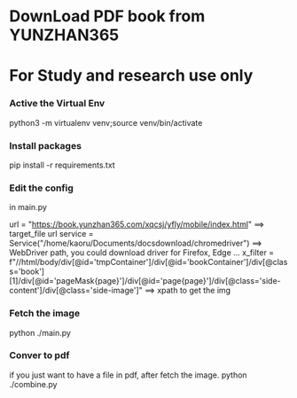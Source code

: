 # DownLoad PDF book from YUNZHAN365
# For Study and research use only

### Active the Virtual Env
python3 -m virtualenv venv;source venv/bin/activate

### Install packages
pip install -r requirements.txt

### Edit the config
in main.py

url = "https://book.yunzhan365.com/xqcsj/yfly/mobile/index.html" ==> target_file url
service = Service("/home/kaoru/Documents/docsdownload/chromedriver") ==> WebDriver path, you could download driver for Firefox, Edge ...
x_filter = f"//html/body/div[@id='tmpContainer']/div[@id='bookContainer']/div[@class='book'][1]/div[@id='pageMask{page}']/div[@id='page{page}']/div[@class='side-content']/div[@class='side-image']" ==> xpath to get the img


### Fetch the image
python ./main.py


### Conver to pdf
if you just want to have a file in pdf, after fetch the image.
python ./combine.py
